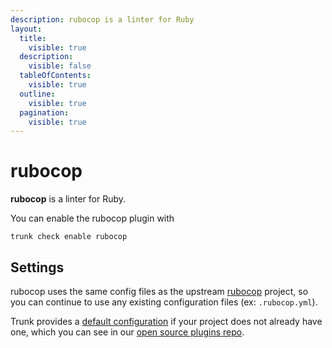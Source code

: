 ```yaml
---
description: rubocop is a linter for Ruby
layout:
  title:
    visible: true
  description:
    visible: false
  tableOfContents:
    visible: true
  outline:
    visible: true
  pagination:
    visible: true
---
```


# rubocop

**rubocop** is a linter for Ruby.

You can enable the rubocop plugin with

```shell
trunk check enable rubocop
```

## Settings


rubocop uses the same config files as the
upstream [rubocop](https://github.com/rubocop/rubocop#readme) project, so you can continue to use any
existing configuration files (ex: `.rubocop.yml`).
    

Trunk provides a [default configuration](https://github.com/trunk-io/plugins/tree/main/linters/rubocop) if your project does not already have one,
which you can see in our [open source plugins repo](https://github.com/trunk-io/plugins/tree/main).

